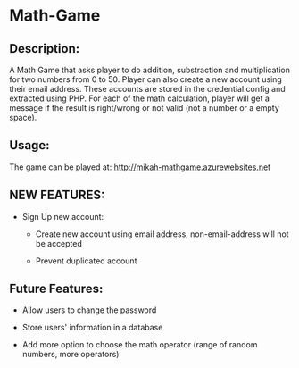 # Math-Game
## Description:
A Math Game that asks player to do addition, substraction and multiplication for two numbers from 0 to 50. Player can also create a new account using their email address. These accounts are stored in the credential.config and extracted using PHP. For each of the math calculation, player will get a message if the result is right/wrong or not valid (not a number or a empty space).


## Usage:
The game can be played at: http://mikah-mathgame.azurewebsites.net


## NEW FEATURES:
* Sign Up new account:

  * Create new account using email address, non-email-address will not be accepted
  
  * Prevent duplicated account
  
## Future Features:

* Allow users to change the password

* Store users' information in a database

* Add more option to choose the math operator (range of random numbers, more operators)

